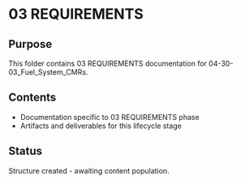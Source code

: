 # 03 REQUIREMENTS

## Purpose
This folder contains 03 REQUIREMENTS documentation for 04-30-03_Fuel_System_CMRs.

## Contents
- Documentation specific to 03 REQUIREMENTS phase
- Artifacts and deliverables for this lifecycle stage

## Status
Structure created - awaiting content population.
